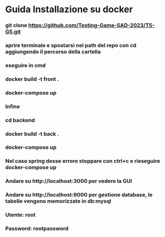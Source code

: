 # Guida Installazione su docker
### git clone https://github.com/Testing-Game-SAD-2023/T5-G5.git
### aprire terminale e spostarsi nel path del repo con cd aggiungendo il percorso della cartella
### eseguire in cmd
### docker build -t front .
### docker-compose up
### Infine
### cd backend
### docker build -t back .
### docker-compose up
### Nel caso spring desse errore stoppare con ctrl+c e rieseguire docker-compose up
### Andare su http://localhost:3000 per vedere la GUI

### Andare su http://localhost:9000 per gestione database, le tabelle vengono memorizzate in db:mysql
### Utente: root 
### Password: rootpassword









